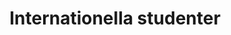 ---
title: Internationella studenter
description: En guide till Linköping för internationella studenter
layout: layouts/article.liquid
permalink: /sv/international-students/
tags: international-students
sideNavOrder: 1
topNavOrder: 5
---